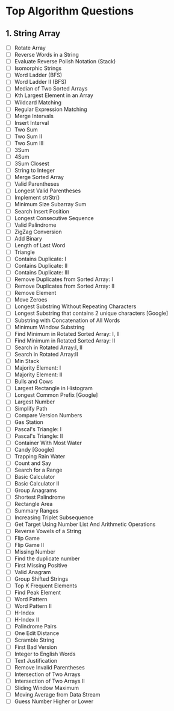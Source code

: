 # Top Algorithm Questions

## 1. String Array

- [ ] Rotate Array
- [ ] Reverse Words in a String
- [ ] Evaluate Reverse Polish Notation (Stack)
- [ ] Isomorphic Strings
- [ ] Word Ladder (BFS)
- [ ] Word Ladder II (BFS)
- [ ] Median of Two Sorted Arrays
- [ ] Kth Largest Element in an Array
- [ ] Wildcard Matching
- [ ] Regular Expression Matching
- [ ] Merge Intervals
- [ ] Insert Interval
- [ ] Two Sum
- [ ] Two Sum II
- [ ] Two Sum III
- [ ] 3Sum
- [ ] 4Sum
- [ ] 3Sum Closest
- [ ] String to Integer
- [ ] Merge Sorted Array
- [ ] Valid Parentheses
- [ ] Longest Valid Parentheses
- [ ] Implement strStr()
- [ ] Minimum Size Subarray Sum
- [ ] Search Insert Position
- [ ] Longest Consecutive Sequence
- [ ] Valid Palindrome
- [ ] ZigZag Conversion
- [ ] Add Binary
- [ ] Length of Last Word
- [ ] Triangle
- [ ] Contains Duplicate: I
- [ ] Contains Duplicate: II
- [ ] Contains Duplicate: III
- [ ] Remove Duplicates from Sorted Array: I
- [ ] Remove Duplicates from Sorted Array: II
- [ ] Remove Element
- [ ] Move Zeroes
- [ ] Longest Substring Without Repeating Characters
- [ ] Longest Substring that contains 2 unique characters [Google]
- [ ] Substring with Concatenation of All Words
- [ ] Minimum Window Substring
- [ ] Find Minimum in Rotated Sorted Array: I, II
- [ ] Find Minimum in Rotated Sorted Array: II
- [ ] Search in Rotated Array:I, II
- [ ] Search in Rotated Array:II
- [ ] Min Stack
- [ ] Majority Element: I
- [ ] Majority Element: II
- [ ] Bulls and Cows
- [ ] Largest Rectangle in Histogram
- [ ] Longest Common Prefix [Google]
- [ ] Largest Number
- [ ] Simplify Path
- [ ] Compare Version Numbers
- [ ] Gas Station
- [ ] Pascal's Triangle: I
- [ ] Pascal's Triangle: II
- [ ] Container With Most Water
- [ ] Candy [Google]
- [ ] Trapping Rain Water
- [ ] Count and Say
- [ ] Search for a Range
- [ ] Basic Calculator
- [ ] Basic Calculator II
- [ ] Group Anagrams
- [ ] Shortest Palindrome
- [ ] Rectangle Area
- [ ] Summary Ranges
- [ ] Increasing Triplet Subsequence
- [ ] Get Target Using Number List And Arithmetic Operations
- [ ] Reverse Vowels of a String
- [ ] Flip Game
- [ ] Flip Game II
- [ ] Missing Number
- [ ] Find the duplicate number
- [ ] First Missing Positive
- [ ] Valid Anagram
- [ ] Group Shifted Strings
- [ ] Top K Frequent Elements
- [ ] Find Peak Element
- [ ] Word Pattern
- [ ] Word Pattern II
- [ ] H-Index
- [ ] H-Index II
- [ ] Palindrome Pairs
- [ ] One Edit Distance
- [ ] Scramble String
- [ ] First Bad Version
- [ ] Integer to English Words
- [ ] Text Justification
- [ ] Remove Invalid Parentheses
- [ ] Intersection of Two Arrays
- [ ] Intersection of Two Arrays II
- [ ] Sliding Window Maximum
- [ ] Moving Average from Data Stream
- [ ] Guess Number Higher or Lower
